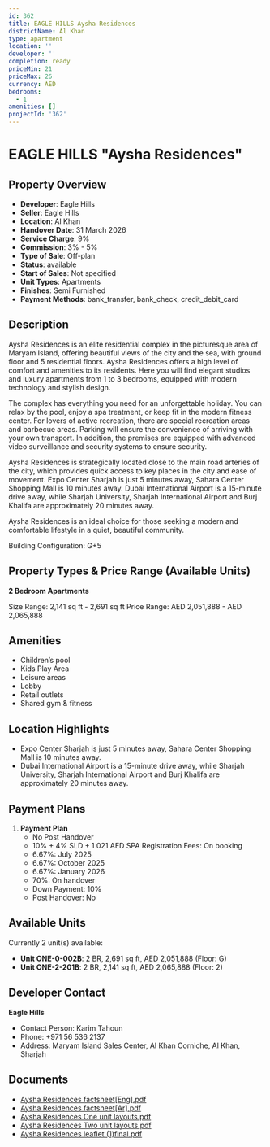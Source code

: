 ```yaml
---
id: 362
title: EAGLE HILLS Aysha Residences
districtName: Al Khan
type: apartment
location: ''
developer: ''
completion: ready
priceMin: 21
priceMax: 26
currency: AED
bedrooms:
  - 1
amenities: []
projectId: '362'
---
```


# EAGLE HILLS "Aysha Residences"

## Property Overview
- **Developer**: Eagle Hills
- **Seller**: Eagle Hills
- **Location**: Al Khan
- **Handover Date**: 31 March 2026
- **Service Charge**: 9%
- **Commission**: 3% - 5%
- **Type of Sale**: Off-plan
- **Status**: available
- **Start of Sales**: Not specified
- **Unit Types**: Apartments
- **Finishes**: Semi Furnished
- **Payment Methods**: bank_transfer, bank_check, credit_debit_card

## Description
Aysha Residences is an elite residential complex in the picturesque area of Maryam Island, offering beautiful views of the city and the sea, with ground floor and 5 residential floors. Aysha Residences offers a high level of comfort and amenities to its residents. Here you will find elegant studios and luxury apartments from 1 to 3 bedrooms, equipped with modern technology and stylish design.

The complex has everything you need for an unforgettable holiday. You can relax by the pool, enjoy a spa treatment, or keep fit in the modern fitness center. For lovers of active recreation, there are special recreation areas and barbecue areas. Parking will ensure the convenience of arriving with your own transport. In addition, the premises are equipped with advanced video surveillance and security systems to ensure security.

Aysha Residences is strategically located close to the main road arteries of the city, which provides quick access to key places in the city and ease of movement. Expo Center Sharjah is just 5 minutes away, Sahara Center Shopping Mall is 10 minutes away. Dubai International Airport is a 15-minute drive away, while Sharjah University, Sharjah International Airport and Burj Khalifa are approximately 20 minutes away.

Aysha Residences is an ideal choice for those seeking a modern and comfortable lifestyle in a quiet, beautiful community.

Building Configuration: G+5

## Property Types & Price Range (Available Units)
**2 Bedroom Apartments**

Size Range: 2,141 sq ft - 2,691 sq ft
Price Range: AED 2,051,888 - AED 2,065,888

## Amenities
- Children’s pool
- Kids Play Area
- Leisure areas
- Lobby
- Retail outlets
- Shared gym & fitness

## Location Highlights
- Expo Center Sharjah is just 5 minutes away, Sahara Center Shopping Mall is 10 minutes away.
- Dubai International Airport is a 15-minute drive away, while Sharjah University, Sharjah International Airport and Burj Khalifa are approximately 20 minutes away.

## Payment Plans
1. **Payment Plan**
   - No Post Handover
   - 10% + 4% SLD + 1 021 AED SPA Registration Fees: On booking
   - 6.67%: July 2025
   - 6.67%: October 2025
   - 6.67%: January 2026
   - 70%: On handover
   - Down Payment: 10%
   - Post Handover: No

## Available Units
Currently 2 unit(s) available:
- **Unit ONE-0-002B**: 2 BR, 2,691 sq ft, AED 2,051,888 (Floor: G)
- **Unit ONE-2-201B**: 2 BR, 2,141 sq ft, AED 2,065,888 (Floor: 2)

## Developer Contact
**Eagle Hills**
- Contact Person: Karim Tahoun
- Phone: +971 56 536 2137
- Address: Maryam Island Sales Center, Al Khan Corniche, Al Khan, Sharjah

## Documents
- [Aysha Residences factsheet[Eng].pdf](https://cdn.geniemap.net/2023/07/31/Y5HtMI2ejYDFf77v4h6NiH3XqBX2gnADt18WTkY9.pdf)
- [Aysha Residences factsheet[Ar].pdf](https://cdn.geniemap.net/2023/07/31/KGuZmmoimjkNk9o2MyEmiZP9FCNtDmw97q0zzyEr.pdf)
- [Aysha Residences One unit layouts.pdf](https://cdn.geniemap.net/2023/08/02/DH4cWFDI9m1FTQs9Y4lmoAzb1ueoVcCHKbkT52I9.pdf)
- [Aysha Residences Two unit layouts.pdf](https://cdn.geniemap.net/2023/08/02/JMkCOQaX3pSJ4HksoRdJIIvXajAyZClC7PMAe64k.pdf)
- [Aysha Residences leaflet (1)final.pdf](https://cdn.geniemap.net/2023/08/02/iFiqW6V7fHOTfYPzq0VwWrxsIj6bLyRvRlLivCpx.pdf)
